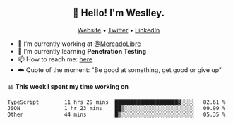 <h2 align="center">👋 Hello! I'm Weslley.</h2>
<p align="center">
  <a href="http://weslleyneri.com.br">Website</a> •
  <a href="https://twitter.com/Weslley_Neri">Twitter</a> •
  <a href="https://www.linkedin.com/in/weslley-neri-3658908b">LinkedIn</a>
</p>


- 🔭 I’m currently working at [@MercadoLibre](https://github.com/mercadolibre)
- 🌱 I’m currently learning **Penetration Testing**
- 📫 How to reach me: [here](mailto:weslley39@gmail.com)
- ☁️ Quote of the moment: "Be good at something, get good or give up"

📊 **This week I spent my time working on**
<!--START_SECTION:waka-->

```text
TypeScript        11 hrs 29 mins  ████████████████████▓░░░░   82.61 %
JSON              1 hr 23 mins    ██▒░░░░░░░░░░░░░░░░░░░░░░   09.99 %
Other             44 mins         █▒░░░░░░░░░░░░░░░░░░░░░░░   05.35 %
```

<!--END_SECTION:waka-->

<!-- Inspired by https://github.com/gruselhaus/gruselhaus -->
